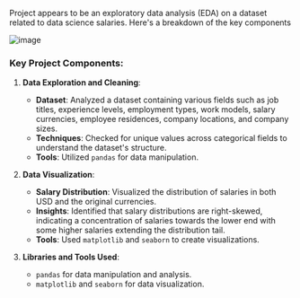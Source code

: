  Project appears to be an exploratory data analysis (EDA) on a dataset related to data science salaries. Here's a breakdown of the key components



![image](https://github.com/user-attachments/assets/eacf19e8-1e8f-4a4a-808c-1cdb85bc3562)



### Key Project Components:
1. **Data Exploration and Cleaning**:
   - **Dataset**: Analyzed a dataset containing various fields such as job titles, experience levels, employment types, work models, salary currencies, employee residences, company locations, and company sizes.
   - **Techniques**: Checked for unique values across categorical fields to understand the dataset's structure.
   - **Tools**: Utilized `pandas` for data manipulation.

2. **Data Visualization**:
   - **Salary Distribution**: Visualized the distribution of salaries in both USD and the original currencies.
   - **Insights**: Identified that salary distributions are right-skewed, indicating a concentration of salaries towards the lower end with some higher salaries extending the distribution tail.
   - **Tools**: Used `matplotlib` and `seaborn` to create visualizations.

3. **Libraries and Tools Used**:
   - `pandas` for data manipulation and analysis.
   - `matplotlib` and `seaborn` for data visualization.


